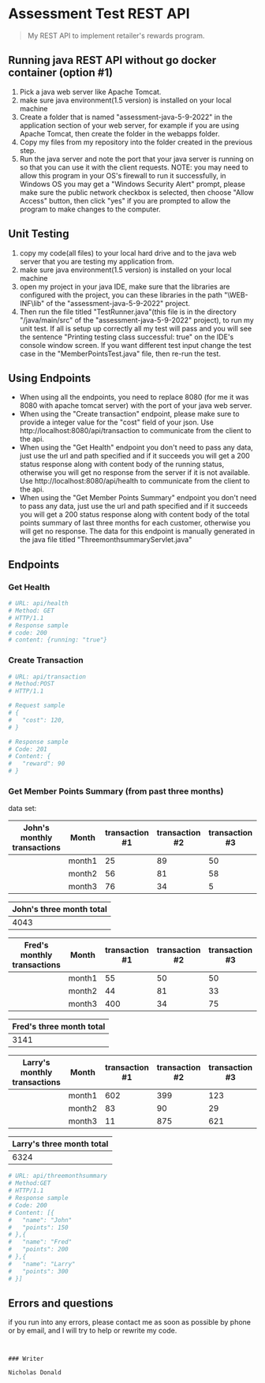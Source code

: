 # Assessment Test REST API

> My REST API to implement retailer's rewards program.

## Running java REST API without go docker container (option #1)
1. Pick a java web server like Apache Tomcat.
2. make sure java environment(1.5 version) is installed on your local machine
3. Create a folder that is named "assessment-java-5-9-2022" in the application section of your web server, for example if you are using
    Apache Tomcat, then create the folder in the webapps folder.
4. Copy my files from my repository into the folder created in the previous step.
5. Run the java server and note the port that your java server is running on so that you can use it
    with the client requests.
   NOTE: you may need to allow this program in your OS's firewall to run it successfully, in Windows OS you may get a "Windows Security Alert" prompt,
   please make sure the public network checkbox is selected, then choose "Allow Access" button, then click "yes" if you are prompted to allow the program to 
   make changes to the computer.


## Unit Testing
1. copy my code(all files) to your local hard drive and to the java web server that you are testing my 
    application from.
2. make sure java environment(1.5 version) is installed on your local machine
3. open my project in your java IDE, make sure that the libraries are configured with the project, 
    you can these libraries in the path "\WEB-INF\lib" of the "assessment-java-5-9-2022" project.
4. Then run the file titled "TestRunner.java"(this file is in the directory "/java/main/src" of the 
    "assessment-java-5-9-2022" project), to run my unit test. If all is setup up correctly 
    all my test will pass and you will see the sentence "Printing testing class successful: true"
    on the IDE's console window screen. If you want different test input change the test case in the
    "MemberPointsTest.java" file, then re-run the test. 



## Using Endpoints
- When using all the endpoints, you need to replace 8080 (for me it was 8080 with apache tomcat server) with the port of your java web server.
- When using the "Create transaction" endpoint, please make sure to provide a integer value for the "cost" field of your json.
  Use http://localhost:8080/api/transaction to communicate from the client to the api.
- When using the "Get Health" endpoint you don't need to pass any data, just use the url and path specified and if it succeeds
  you will get a 200 status response along with content body of the running status, otherwise you will get no response from the 
  server if it is not available. Use http://localhost:8080/api/health to communicate from the client to the api.
- When using the "Get Member Points Summary" endpoint you don't need to pass any data, just use the url and path specified 
  and if it succeeds you will get a 200 status response along with content body of the total points summary of last three 
  months for each customer, otherwise you will get no response.
  The data for this endpoint is manually generated in the java file titled "ThreemonthsummaryServlet.java"
## Endpoints

### Get Health
``` bash
# URL: api/health
# Method: GET  
# HTTP/1.1
# Response sample
# code: 200
# content: {running: "true"}
```

### Create Transaction
``` bash
# URL: api/transaction 
# Method:POST 
# HTTP/1.1

# Request sample
# {
#   "cost": 120,
# }

# Response sample
# Code: 201
# Content: {
#   "reward": 90
# }
```

### Get Member Points Summary (from past three months)
data set:

|John's monthly transactions| Month  | transaction #1 | transaction #2 | transaction #3 | transaction #4 | transaction #5 | transaction #6 | transaction #7 | monthly total |
|---------------------------|--------|----------------|----------------|----------------|----------------|----------------|----------------|----------------|---------------|
|                           | month1 | 25             | 89             | 50             | 200            | 250            | 300            | 78             | 992           |	  
|                           | month2 | 56             | 81             | 58             | 205            | 249            | 17             | 89             | 755           |
|                           | month3 | 76             | 34             | 5              | 270            | 400            | 234            | 500            | 1519         |


| John's three month total |
|--------------------------|
| 4043                     |

|Fred's monthly transactions| Month  | transaction #1 | transaction #2 | transaction #3 | transaction #4 | transaction #5 | transaction #6 | transaction #7 | monthly total |
|---------------------------|--------|----------------|----------------|----------------|----------------|----------------|----------------|----------------|---------------|
|                           | month1 | 55             | 50             | 50             | 700            | 440            | 210            | 46             | 1551          |	  
|                           | month2 | 44             | 81             | 33             | 23             | 29             | 75             | 18             | 303           |
|                           | month3 | 400            | 34             | 75             | 90             | 80             | 88             | 97             | 864           |

| Fred's three month total |
|--------------------------|
| 3141                     |

|Larry's monthly transactions| Month  | transaction #1 | transaction #2 | transaction #3 | transaction #4 | transaction #5 | transaction #6 | transaction #7 | monthly total |
|----------------------------|--------|----------------|----------------|----------------|----------------|----------------|----------------|----------------|---------------|
|                            | month1 |  602           | 399            | 123            | 278            | 75             | 108            | 62             | 1647          |	  
|                            | month2 | 83             | 90             | 29             | 174            | 355            | 184            | 192            | 1107          |
|                            | month3 | 11             | 875            | 621            | 76             | 51             | 56             | 59             | 1749          |

| Larry's three month total |
|---------------------------|
| 6324                      |

``` bash
# URL: api/threemonthsummary
# Method:GET
# HTTP/1.1
# Response sample
# Code: 200
# Content: [{
#   "name": "John" 
#   "points": 150
# },{
#   "name": "Fred" 
#   "points": 200
# },{
#   "name": "Larry" 
#   "points": 300
# }]
```

## Errors and questions
if you run into any errors, please contact me as soon as possible by phone or by email, and I will try to help or rewrite my code.



```


### Writer

Nicholas Donald
